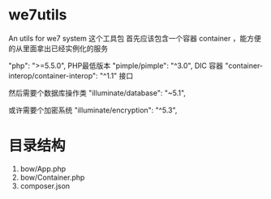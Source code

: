 # we7utils
An utils for we7 system
这个工具包
首先应该包含一个容器 container ，能方便的从里面拿出已经实例化的服务

"php": ">=5.5.0", PHP最低版本
"pimple/pimple": "^3.0", DIC 容器
"container-interop/container-interop": "^1.1" 接口

然后需要个数据库操作类 "illuminate/database": "~5.1",

或许需要个加密系统 "illuminate/encryption": "^5.3",


# 目录结构
1. bow/App.php
2. bow/Container.php
3. composer.json

